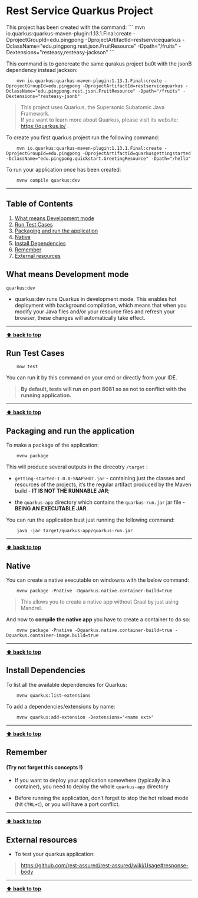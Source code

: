 # Rest Service Quarkus Project

This project has been created with the command:
´´´
    mvn io.quarkus:quarkus-maven-plugin:1.13.1.Final:create -DprojectGroupId=edu.pingpong -DprojectArtifactId=restservicequarkus -DclassName="edu.pingpong.rest.json.FruitResource" -Dpath="/fruits" -Dextensions="resteasy,resteasy-jackson"
´´´

This command is to genereate the same qurakus project bu0t with the jsonB dependency instead jackson:
```
    mvn io.quarkus:quarkus-maven-plugin:1.13.1.Final:create -DprojectGroupId=edu.pingpong -DprojectArtifactId=restservicequarkus -DclassName="edu.pingpong.rest.json.FruitResource" -Dpath="/fruits" -Dextensions="resteasy-jsonb"
```

>This project uses Quarkus, the Supersonic Subatomic Java Framework.</br>
>If you want to learn more about Quarkus, please visit its website: https://quarkus.io/ .

To create you first quarkus project run the following command:

```
    mvn io.quarkus:quarkus-maven-plugin:1.13.1.Final:create -DprojectGroupId=edu.pingpong -DprojectArtifactId=quarkusgettingstarted -DclassName="edu.pingpong.quickstart.GreetingResource" -Dpath="/hello"
```

To run your application once has been created:
```
    mvnw compile quarkus:dev
```

---

## Table of Contents

1. [What means Development mode](#what-means-development-mode)
1. [Run Test Cases](#run-test-cases)
1. [Packaging and run the application](#packaging-and-run-the-application)
1. [Native](#native)
1. [Install Dependencies](#install-dependencies)
1. [Remember](#remember)
1. [External resources](#external-resources)

## What means Development mode 

```
quarkus:dev
```

- quarkus:dev runs Quarkus in development mode. This enables hot deployment with background compilation, which means that when you modify your Java files and/or your resource files and refresh your browser, these changes will automatically take effect. 

---

**[⬆ back to top](#table-of-contents)**

## Run Test Cases

```
    mnw test
```

You can run it by this command on your cmd or directly from your IDE.

> **By default, tests will run on port 8081 so as not to conflict with the running application.**

---

**[⬆ back to top](#table-of-contents)**

## Packaging and run the application

To make a package of the application:
```
    mvnw package
```

This will produce several outputs in the direcotry ```/target``` :

- ```getting-started-1.0.0-SNAPSHOT.jar``` - containing just the classes and resources of the projects, it’s the regular artifact produced by the Maven build - **IT IS NOT THE RUNNABLE JAR**;

- the ```quarkus-app``` directory which contains the ```quarkus-run.jar``` jar file - **BEING AN EXECUTABLE JAR**.

You can run the application bust just running the following command:
```
    java -jar target/quarkus-app/quarkus-run.jar
```

---

**[⬆ back to top](#table-of-contents)**

## Native 

You can create a native executable on windowns with the below command:
```
    mvnw package -Pnative -Dquarkus.native.container-build=true
```

> This allows you to create a native app without Graal by just using Mandrel.

And now to **compile the native app** you have to create a container to do so:
```
    mvnw package -Pnative -Dquarkus.native.container-build=true -Dquarkus.container-image.build=true
```

---

**[⬆ back to top](#table-of-contents)**

## Install Dependencies

To list all the available dependencies for Quarkus:
```
    mvnw quarkus:list-extensions
```

To add a dependencies/extensions by name:
```
    mvnw quarkus:add-extension -Dextensions="<name ext>"
```

---

**[⬆ back to top](#table-of-contents)**

## Remember 

#### (Try not forget this concepts !)

- If you want to deploy your application somewhere (typically in a container), you need to deploy the whole ```quarkus-app``` directory

- Before running the application, don’t forget to stop the hot reload mode (hit ```CTRL+C```), or you will have a port conflict.

---

**[⬆ back to top](#table-of-contents)**

## External resources

- To test your quarkus application:

> https://github.com/rest-assured/rest-assured/wiki/Usage#response-body

---

**[⬆ back to top](#table-of-contents)**